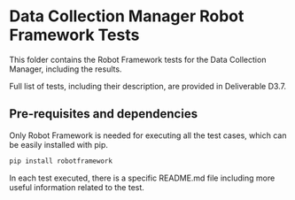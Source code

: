 # Data Collection Manager Robot Framework Tests

This folder contains the Robot Framework tests for the Data Collection Manager, including the results.

Full list of tests, including their description, are provided in Deliverable D3.7.

## Pre-requisites and dependencies

Only Robot Framework is needed for executing all the test cases, which can be easily installed with pip.

```sh
pip install robotframework
```

In each test executed, there is a specific README.md file including more useful information related to the test.
